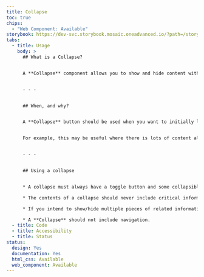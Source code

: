 ```yaml
---
title: Collapse
toc: true
chips:
  - "Web Component: Available"
storybook: https://dev-svc.storybook.mosaic.oneadvanced.io/?path=/story/1-core-components-collapse--default
tabs:
  - title: Usage
    body: >
      ## What is a Collapse?


      A **Collapse** component allows you to show and hide content with a button. The button, when selected, toggles whether the user can see the content or not. This component differs from an [**Accordion**](/components/accordion) as the content is not within a self-contained section in and of itself, and a button is used to toggle the content rather than a drop-down style arrow. When the content of a **Collapse** is revealed the content is pushed below the down button


      - - -


      ## When, and why?


      A **Collapse** button should be used when you want to initially limit what the user can see, but make additional content available when a button is selected.


      For example, this may be useful where there is lots of content already displayed on a page, such as multiple users contact details, and the **Collapse** button could be used to show more information about one of the users (without taking the user to another page).


      - - -


      ## Using a collapse


      * A collapse must always have a toggle button and some collapsible content, e.g. a paragraph of text.

      * The contents of a collapse should never include critical information such as important instructions, warnings, etc.

      * If you intend to show/hide multiple pieces of related information on a page, then an [**Accordion**](/components/accordion) is the preferred method.

      * A **Collapse** should not include navigation.
  - title: Code
  - title: Accessibility
  - title: Status
status:
  design: Yes
  documentation: Yes
  html_css: Available
  web_component: Available
---
```

